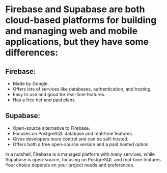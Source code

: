 # Firebase and Supabase are both cloud-based platforms for building and managing web and mobile applications, but they have some differences:


## Firebase:
- Made by Google.
- Offers lots of services like databases, authentication, and hosting.
- Easy to use and good for real-time features.
- Has a free tier and paid plans.

## Supabase:
- Open-source alternative to Firebase.
- Focuses on PostgreSQL database and real-time features.
- Gives developers more control and can be self-hosted.
- Offers both a free open-source version and a paid hosted option.

In a nutshell, Firebase is a managed platform with many services, while Supabase is open-source, focusing on PostgreSQL and real-time features. Your choice depends on your project needs and preferences.